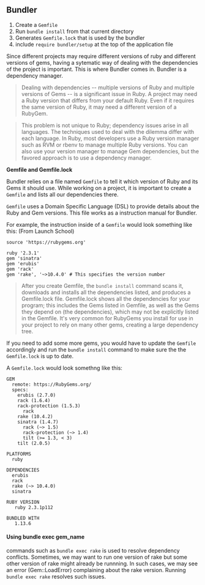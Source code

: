 ## Bundler

1. Create a `Gemfile`
2. Run `bundle install` from that current directory
3. Generates `Gemfile.lock` that is used by the bundler
4. include `require bundler/setup` at the top of the application file

Since different projects may require different versions of ruby and different versions of gems, having a sytematic way of dealing with the dependencies of the project is important. This is where Bundler comes in. Bundler is a dependency manager.

> Dealing with dependencies -- multiple versions of Ruby and multiple versions of Gems -- is a significant issue in Ruby. A project may need a Ruby version that differs from your default Ruby. Even if it requires the same version of Ruby, it may need a different version of a RubyGem.

> This problem is not unique to Ruby; dependency issues arise in all languages. The techniques used to deal with the dilemma differ with each language. In Ruby, most developers use a Ruby version manager such as RVM or rbenv to manage multiple Ruby versions. You can also use your version manager to manage Gem dependencies, but the favored approach is to use a dependency manager.

**Gemfile and Gemfile.lock**

Bundler relies on a file named `Gemfile` to tell it which version of Ruby and its Gems it should use. While working on a project, it is important to create a `Gemfile` and lists all our dependencies there.

`Gemfile` uses a Domain Specific Language (DSL) to provide details about the Ruby and Gem versions. This file works as a instruction manual for Bundler.

For example, the instruction inside of a `Gemfile` would look something like this: (From Launch School)

```
source 'https://rubygems.org'

ruby '2.3.1'
gem 'sinatra'
gem 'erubis'
gem 'rack'
gem 'rake', '~>10.4.0' # This specifies the version number
```

> After you create Gemfile, the `bundle install` command scans it, downloads and installs all the dependencies listed, and produces a Gemfile.lock file. Gemfile.lock shows all the dependencies for your program; this includes the Gems listed in Gemfile, as well as the Gems they depend on (the dependencies), which may not be explicitly listed in the Gemfile. It's very common for RubyGems you install for use in your project to rely on many other gems, creating a large dependency tree.

If you need to add some more gems, you would have to update the `Gemfile` accordingly and run the `bundle install` command to make sure the the `Gemfile.lock` is up to date.

A `Gemfile.lock` would look somethng like this:

```
GEM
  remote: https://RubyGems.org/
  specs:
    erubis (2.7.0)
    rack (1.6.4)
    rack-protection (1.5.3)
      rack
    rake (10.4.2)
    sinatra (1.4.7)
      rack (~> 1.5)
      rack-protection (~> 1.4)
      tilt (>= 1.3, < 3)
    tilt (2.0.5)

PLATFORMS
  ruby

DEPENDENCIES
  erubis
  rack
  rake (~> 10.4.0)
  sinatra

RUBY VERSION
   ruby 2.3.1p112

BUNDLED WITH
   1.13.6
```

#### Using bundle exec gem_name

commands such as `bundle exec rake` is used to resolve dependency conflicts. Sometimes, we may want to run one version of rake but some other version of rake might already be runnning. In such cases, we may see an error (Gem::LoadError) complaining about the rake version. Running `bundle exec rake` resolves such issues.